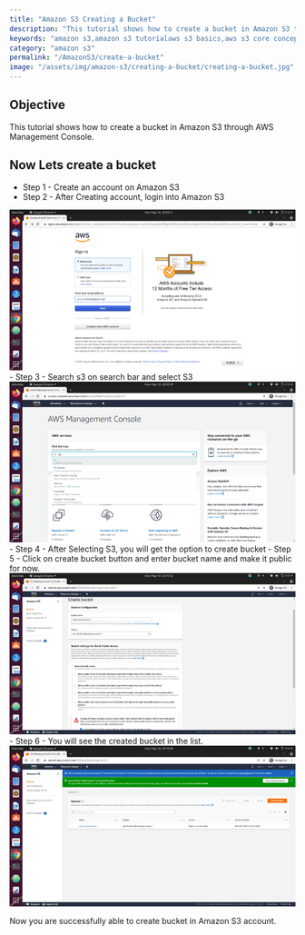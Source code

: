 ```yaml
---
title: "Amazon S3 Creating a Bucket"
description: "This tutorial shows how to create a bucket in Amazon S3 through AWS Management Console."
keywords: "amazon s3,amazon s3 tutorialaws s3 basics,aws s3 core concepts,aws s3 bucket,amazon s3 bucket tutorial,aws s3 create a bucket,Aws "
category: "amazon s3"
permalink: "/AmazonS3/create-a-bucket"
image: "/assets/img/amazon-s3/creating-a-bucket/creating-a-bucket.jpg"
---
```

## Objective
This tutorial shows how to create a bucket in Amazon S3 through AWS Management Console.

## Now Lets create a bucket

- Step 1 - Create an account on Amazon S3
- Step 2 - After Creating account, login into Amazon S3
<div class="imgCont">
  <img alt="Amazon Login Screen" title="Amazon Login Screen" src="/assets/img/amazon-s3/creating-a-bucket/amazon_login_screen.png" />
</div>
- Step 3 - Search s3 on search bar and select S3
<div class="imgCont">
  <img alt="AWS Management Console Panel" title="AWS Management Console Panel" src="/assets/img/amazon-s3/creating-a-bucket/aws_console_panel.png" />
</div>
- Step 4 - After Selecting S3, you will get the option to create bucket
- Step 5 - Click on create bucket button and enter bucket name and make it public for now.
<div class="imgCont">
  <img alt="Create a bucket screen" title="create a bucket screen" src="/assets/img/amazon-s3/creating-a-bucket/create_bucket_screen.png" />
</div>
- Step 6 - You will see the created bucket in the list.
<div class="imgCont">
  <img alt="Bucket list screen" title="bucket list screen" src="/assets/img/amazon-s3/creating-a-bucket/bucket_list_screen.png" />
</div>

Now you are successfully able to create bucket in Amazon S3 account.
